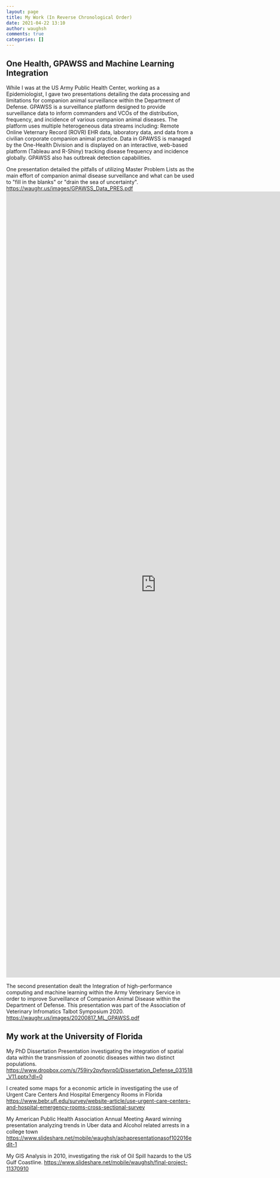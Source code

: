 ```yaml
---
layout: page
title: My Work (In Reverse Chronological Order)
date: 2021-04-22 13:10
author: waughsh
comments: true
categories: []
---
```


## One Health, GPAWSS and Machine Learning Integration

While I was at the US Army Public Health Center, working as a Epidemiologist, I gave two presentations detailing the data processing and limitations for companion animal surveillance within the Department of Defense.
GPAWSS is a surveillance platform designed to provide surveillance data to inform commanders and VCOs of the distribution, frequency, and incidence of various companion animal diseases. The platform uses multiple heterogeneous data streams including: Remote Online Veternary Record (ROVR) EHR data, laboratory data, and data from a civilian corporate companion animal practice. Data in GPAWSS is managed by the One-Health Division and is displayed on an interactive, web-based platform (Tableau and R-Shiny) tracking disease frequency and incidence globally. GPAWSS also has outbreak detection capabilities.

One presentation detailed the pitfalls of utilizing Master Problem Lists as the main effort of companion animal disease surveillance and what can be used to "fill in the blanks" or "drain the sea of uncertainty".
<a title="https://waughr.us/images/GPAWSS_Data_PRES.pdf" href="https://waughr.us/images/GPAWSS_Data_PRES.pdf">https://waughr.us/images/GPAWSS_Data_PRES.pdf</a>
<embed src="https://waughr.us/images/GPAWSS_Data_PRES.pdf" width="800px" height="2100px" />

The second presentation dealt the Integration of high-performance computing and machine learning within the Army Veterinary Service in order to improve Surveillance of Companion Animal Disease within the Department of Defense. This presentation was part of the Association of Veterinary Infromatics Talbot Symposium 2020.
<a title="https://waughr.us/images/20200817_ML_GPAWSS.pdf" href="https://waughr.us/images/20200817_ML_GPAWSS.pdf">https://waughr.us/images/20200817_ML_GPAWSS.pdf</a>

## My work at the University of Florida

My PhD Dissertation Presentation investigating the integration of spatial data within the transmission of zoonotic diseases within two distinct populations.
<a title="https://www.dropbox.com/s/759iry2pvfpyrp0/Dissertation_Defense_031518_V11.pptx?dl=0" href="https://www.dropbox.com/s/759iry2pvfpyrp0/Dissertation_Defense_031518_V11.pptx?dl=0">https://www.dropbox.com/s/759iry2pvfpyrp0/Dissertation_Defense_031518_V11.pptx?dl=0</a>

I created some maps for a economic article in investigating the use of Urgent Care Centers And Hospital Emergency Rooms in Florida
<a title="https://www.bebr.ufl.edu/survey/website-article/use-urgent-care-centers-and-hospital-emergency-rooms-cross-sectional-survey" href="https://www.bebr.ufl.edu/survey/website-article/use-urgent-care-centers-and-hospital-emergency-rooms-cross-sectional-survey">https://www.bebr.ufl.edu/survey/website-article/use-urgent-care-centers-and-hospital-emergency-rooms-cross-sectional-survey</a>

My American Public Health Association Annual Meeting Award winning presentation analyzing trends in Uber data and Alcohol related arrests in a college town
<a title="https://www.slideshare.net/mobile/waughsh/aphapresentationasof102016edit-1" href="https://www.slideshare.net/mobile/waughsh/aphapresentationasof102016edit-1">https://www.slideshare.net/mobile/waughsh/aphapresentationasof102016edit-1</a>

My GIS Analysis in 2010, investigating the risk of Oil Spill hazards to the US Gulf Coastline.
<a title="https://www.slideshare.net/mobile/waughsh/final-project-11370910" href="https://www.slideshare.net/mobile/waughsh/final-project-11370910">https://www.slideshare.net/mobile/waughsh/final-project-11370910</a>





